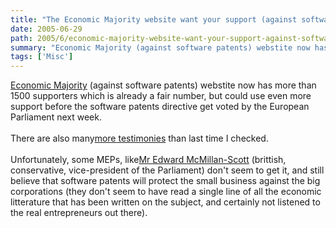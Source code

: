 ```yaml
---
title: "The Economic Majority website want your support (against software patents)"
date: 2005-06-29
path: 2005/6/economic-majority-website-want-your-support-against-software-patents
summary: "Economic Majority (against software patents) webstite now has more than 1500 supporters which is already a fair number, but could use even more support before the software patents directive get voted by the European Parliament next week."
tags: ['Misc']
---
```


<a href="http://www.economic-majority.com/">Economic Majority</a> 
 (against software patents) webstite now has more than 1500 supporters which 
 is already a fair number, but could use even more support before the 
 software patents directive get voted by the European Parliament next 
 week.<br><br> 
  There are also many<a href="http://www.economic-majority.com/testimony/index.en.php">more
 testimonies</a> than last time I checked.<br><br> 
  Unfortunately, some MEPs, like<a href="mailto:emcmillanscott@europarl.eu.int">Mr Edward McMillan-Scott</a> 
 (brittish, conservative, vice-president of the Parliament) don't seem to get 
 it, and still believe that software patents will protect the small business 
 against the big corporations (they don't seem to have read a single line of 
 all the economic litterature that has been written on the subject, and 
 certainly not listened to the real entrepreneurs out there). 

